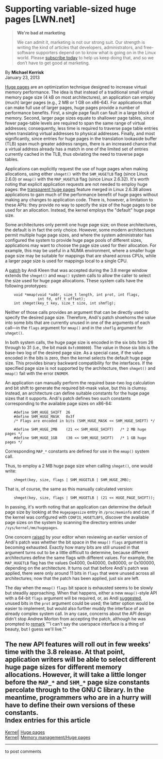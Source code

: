 # Supporting variable-sized huge pages [LWN.net]

> **We're bad at marketing**
> 
> We can admit it, marketing is not our strong suit. Our strength is writing the kind of articles that developers, administrators, and free-software supporters depend on to know what is going on in the Linux world. Please [subscribe today](/Promo/nsn-bad/subscribe) to help us keep doing that, and so we don’t have to get good at marketing. 

By **Michael Kerrisk**  
January 23, 2013 

[Huge pages](/Articles/374424/) are an optimization technique designed to increase virtual memory performance. The idea is that instead of a traditional small virtual memory page size (4 kB on most architectures), an application can employ (much) larger pages (e.g., 2 MB or 1 GB on x86-64). For applications that can make full use of larger pages, huge pages provide a number of performance benefits. First, a single page fault can fault in a large block of memory. Second, larger page sizes equate to shallower page tables, since fewer page-table levels are required to span the same range of virtual addresses; consequently, less time is required to traverse page table entries when translating virtual addresses to physical addresses. Finally, and most significantly, since entries for huge pages in the translation lookaside buffer (TLB) span much greater address ranges, there is an increased chance that a virtual address already has a match in one of the limited set of entries currently cached in the TLB, thus obviating the need to traverse page tables. 

Applications can explicitly request the use of huge pages when making allocations, using either `shmget()` with the `SHM_HUGETLB` flag (since Linux 2.6.0) or `mmap()` with the `MAP_HUGETLB` flag (since Linux 2.6.32). It's worth noting that explicit application requests are not needed to employ huge pages: the [transparent huge pages](/Articles/423584/) feature merged in Linux 2.6.38 allows applications to gain much of the performance benefit of huge pages without making any changes to application code. There is, however, a limitation to these APIs: they provide no way to specify the size of the huge pages to be used for an allocation. Instead, the kernel employs the "default" huge page size. 

Some architectures only permit one huge page size; on those architectures, the default is in fact the only choice. However, some modern architectures permit multiple huge page sizes, and where the system administrator has configured the system to provide huge page pools of different sizes, applications may want to choose the page size used for their allocation. For example, this may be useful in a NUMA environment, where a smaller huge page size may be suitable for mappings that are shared across CPUs, while a larger page size is used for mappings local to a single CPU. 

A [patch](/Articles/533650/) by Andi Kleen that was accepted during the 3.8 merge window extends the `shmget()` and `mmap()` system calls to allow the caller to select the size used for huge page allocations. These system calls have the following prototypes: 
    
    
        void *mmap(void *addr, size_t length, int prot, int flags,
                   int fd, off_t offset);
        int shmget(key_t key, size_t size, int shmflg);
    

Neither of those calls provides an argument that can be directly used to specify the desired page size. Therefore, Andi's patch shoehorns the value into some bits that are currently unused in one of the arguments of each call—in the `flags` argument for `mmap()` and in the `shmflg` argument for `shmget()`. 

In both system calls, the huge page size is encoded in the six bits from 26 through to 31 (i.e., the bit mask `0xfc000000`). The value in those six bits is the base-two log of the desired page size. As a special case, if the value encoded in the bits is zero, then the kernel selects the default huge page size. This provides binary backward compatibility for the interfaces. If the specified page size is not supported by the architecture, then `shmget()` and `mmap()` fail with the error `ENOMEM`. 

An application can manually perform the required base-two log calculation and bit shift to generate the required bit-mask value, but this is clumsy. Instead, an architecture can define suitable constants for the huge page sizes that it supports. Andi's patch defines two such constants corresponding to the available page sizes on x86-64: 
    
    
        #define SHM_HUGE_SHIFT  26
        #define SHM_HUGE_MASK   0x3f
        /* Flags are encoded in bits (SHM_HUGE_MASK << SHM_HUGE_SHIFT) */
    
        #define SHM_HUGE_2MB    (21 << SHM_HUGE_SHIFT)   /* 2 MB huge pages */
        #define SHM_HUGE_1GB    (30 << SHM_HUGE_SHIFT)   /* 1 GB huge pages */
    

Corresponding `MAP_*` constants are defined for use in the `mmap()` system call. 

Thus, to employ a 2 MB huge page size when calling `shmget()`, one would write: 
    
    
        shmget(key, size, flags | SHM_HUGETLB | SHM_HUGE_2MB);
    

That is, of course, the same as this manually calculated version: 
    
    
        shmget(key, size, flags | SHM_HUGETLB | (21 << HUGE_PAGE_SHIFT));
    

In passing, it's worth noting that an application can determine the default page size by looking at the `Hugepagesize` entry in `/proc/meminfo` and can, if the kernel was configured with `CONFIG_HUGETLBFS`, discover the available page sizes on the system by scanning the directory entries under `/sys/kernel/mm/hugepages`. 

One concern [raised](/Articles/533681/) by your editor when reviewing an earlier version of Andi's patch was whether the bit space in the `mmap()` `flags` argument is becoming exhausted. Exactly how many bits are still unused in that argument turns out to be a little difficult to determine, because different architectures define the same flags with different values. For example, the `MAP_HUGETLB` flag has the values 0x4000, 0x40000, 0x80000, or 0x100000, depending on the architecture. It turns out that before Andi's patch was applied, there were only around 11 bits in `flags` that were unused across all architectures; now that the patch has been applied, just six are left. 

The day when the `mmap()` `flags` bit space is exhausted seems to be slowly but steadily approaching. When that happens, either a new `mmap()`-style API with a 64-bit `flags` argument will be required, or, as Andi [suggested](/Articles/533682/), unused bits in the `prot` argument could be used; the latter option would be easier to implement, but would also further muddy the interface of an already complex system call. In any case, concerns about the API design didn't stop Andrew Morton from accepting the patch, although he was prompted to [remark](/Articles/533683/) ""I can't say the userspace interface is a thing of beauty, but I guess we'll live."" 

The new API features will roll out in few weeks' time with the 3.8 release. At that point, application writers will be able to select different huge page sizes for different memory allocations. However, it will take a little longer before the `MAP_*` and `SHM_*` page size constants percolate through to the GNU C library. In the meantime, programmers who are in a hurry will have to define their own versions of these constants.  
Index entries for this article  
---  
[Kernel](/Kernel/Index)| [Huge pages](/Kernel/Index#Huge_pages)  
[Kernel](/Kernel/Index)| [Memory management/Huge pages](/Kernel/Index#Memory_management-Huge_pages)  
  


* * *

to post comments 
